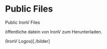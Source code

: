 # Public Files
Public IronV Files

öffentliche datein von IronV zum Herunterladen.

(IronV Logos)[./bilder]
